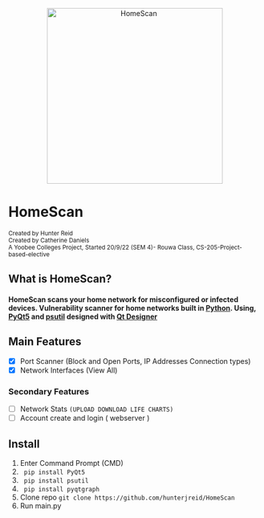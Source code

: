   
     
<p align="center">
  <img width="350px" src="https://user-images.githubusercontent.com/62681404/191140983-4e4e9a96-bd8a-4ee9-a5ba-532f5b73a4c2.png" alt="HomeScan"/>
</p>


# HomeScan
<sub>Created by Hunter Reid</sub>  
<sub>Created by Catherine Daniels</sub>  
<sub>A Yoobee Colleges Project, Started 20/9/22 (SEM 4)- Rouwa Class, CS-205-Project-based-elective</sub>  

## What is HomeScan?
#### HomeScan scans your home network for misconfigured or infected devices. Vulnerability scanner for home networks built in [Python](https://www.python.org/). Using, [PyQt5](https://doc.qt.io/qtforpython/) and [psutil](https://psutil.readthedocs.io/en/latest/) designed with [Qt Designer](https://build-system.fman.io/qt-designer-download) 

## Main Features  
- [x] Port Scanner (Block and Open Ports, IP Addresses Connection types)
- [x] Network Interfaces (View All)

### Secondary Features
- [ ] Network Stats `(UPLOAD DOWNLOAD LIFE CHARTS)`
- [ ] Account create and login ( webserver )

## Install
1. Enter Command Prompt (CMD)   
2. ``` pip install PyQt5```
3. ``` pip install psutil```
3. ``` pip install pyqtgraph```
4. Clone repo ```git clone https://github.com/hunterjreid/HomeScan```
5. Run main.py



